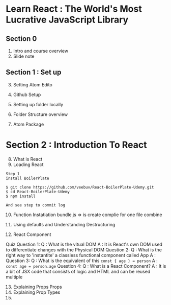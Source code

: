 # Learn React : The World's Most Lucrative JavaScript Library 

## Section 0
1. Intro and course overview
2. Slide note 

## Section 1 : Set up

3. Setting Atom Edito

4. Github Setup
5. Setting up folder locally
6. Folder Structure overview
7. Atom Package

# Section 2 : Introduction To React
8. What is React
9. Loading React

```
Step 1
install BoilerPlate

$ git clone https://github.com/veebuv/React-BoilerPlate-Udemy.git
$ cd React-BoilerPlate-Udemy
$ npm install 

And see step to commit log
```

10. Function Instatiation
bundle.js => is create complie for one file combine 

11. Using defaults and Understanding Destructuring
12. React Component

Quiz 
Question 1:
Q : What is the vitual DOM
A : It is React's own DOM used to differentiate changes with the Physical DOM
Question 2:
Q : What is the right way to 'instantite' a classless functional component called App
A : <App/>
Question 3:
Q : What is the equivalent of this
``` const { age } = person ```
A : ``` const age = person.age ```
Question 4:
Q : What is a React Component?
A : It is a bit of JSX code that consists of logic and HTML and can be reused multiple

13. Explaining Props 
Props 
14. Explaining Prop Types
15. 

